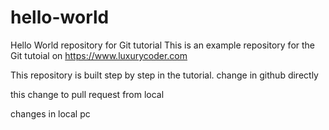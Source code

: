 # hello-world
Hello World repository for Git tutorial
This is an example repository for the Git tutoial on https://www.luxurycoder.com

This repository is built step by step in the tutorial.
change in github directly

this change to pull request from local

changes in local pc
